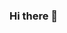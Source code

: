 ### Hi there 👋

<!--
**elena-sh-r/elena-sh-r** is a ✨ _special_ ✨ repository because its `README.md` (this file) appears on your GitHub profile.

I’ve always been someone who has both a creative and a logical side (literature and math were my favourite subjects at school). It was interesting for me to create flyers and layouts in photoshop and illustrator at my previous jobs. I also liked watching ready-made interactive maps in 2GIS with information entered by me into the database. When I discovered web developing, I realised it would be the perfect fit. I could use my creative skills to design and my knowledge to code. I enjoy bringing ideas to life in the browser. I like to create digital products for both business and consumer use. I'm confident, naturally curious, and perpetually working on improving my skills. 

At the moment, I am actively improving my development skills, in particular, working with the React.js framework. To do this, I study at Yandex School of Data Analysis, watch technical videos on YouTube and read technical literature.

In my spare time I enjoy travelling, reading, playing video games and learning something new. For last three years I've visited two countries and five cities in the country where i live now.

- 🔭 I’m currently working on ...
- 🌱 I’m currently learning ...
- 👯 I’m looking to collaborate on ...
- 🤔 I’m looking for help with ...
- 💬 Ask me about ...
- 📫 How to reach me: ...
- 😄 Pronouns: ...
- ⚡ Fun fact: ...
-->
